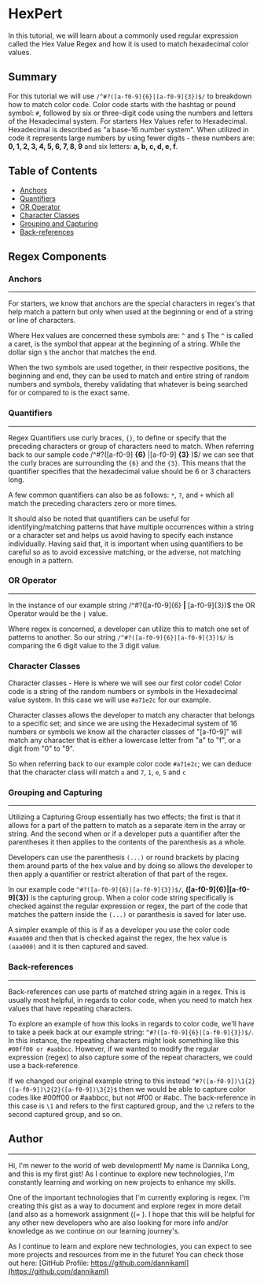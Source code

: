 # **HexPert**

In this tutorial, we will learn about a commonly used regular expression called the Hex Value Regex and how it is used to match hexadecimal color values. 

## **Summary**

For this tutorial we will use `/^#?([a-f0-9]{6}|[a-f0-9]{3})$/` to breakdown how to match color code. Color code starts with the hashtag or pound symbol: `#`, followed by six or three-digit code using the numbers and letters of the Hexadecimal system. For starters Hex Values refer to Hexadecimal. Hexadecimal is described as "a base-16 number system". When utilized in code it represents large numbers by using fewer digits - these numbers are: **0, 1, 2, 3, 4, 5, 6, 7, 8, 9** and six letters: **a, b, c, d, e, f**. 

## Table of Contents

- [Anchors](#anchors)
- [Quantifiers](#quantifiers)
- [OR Operator](#or-operator)
- [Character Classes](#character-classes)
- [Grouping and Capturing](#grouping-and-capturing)
- [Back-references](#back-references)

## Regex Components

### **Anchors**
***
For starters, we know that anchors are the special characters in regex's that help match a pattern but only when used at the beginning or end of a string or line of characters. 

Where Hex values are concerned these symbols are: `^` and `$` 
The `^` is called a caret, is the symbol that appear at the beginning of a string. 
While the dollar sign `$` the anchor that matches the end. 

When the two symbols are used together, in their respective positions, the beginning and end, they can be used to match and entire string of random numbers and symbols, thereby validating that whatever is being searched for or compared to is the exact same. 

### **Quantifiers**
***
Regex Quantifiers use curly braces, `{}`, to define or specify that the preceding characters or group of characters need to match. When referring back to our sample code /^#?([a-f0-9] **{6}** |[a-f0-9] **{3}** )$/ we can see that the curly braces are surrounding the `{6}` and the `{3}`. This means that the quantifier specifies that the hexadecimal value should be 6 or 3 characters long. 



A few common quantifiers can also be as follows: 
`*`, `?`, and `+` which all match the preceding characters zero or more times. 

It should also be noted that quantifiers can be useful for identifying/matching patterns that have multiple occurrences within a string or a character set and helps us avoid having to specify each instance individually. Having said that, it is important when using quantifiers to be careful so as to avoid excessive matching, or the adverse, not matching enough in a pattern. 

### **OR Operator**
***
In the instance of our example string /^#?([a-f0-9]{6} **|** [a-f0-9]{3})$ the OR Operator would be the `|` value. 

Where regex is concerned, a developer can utilize this to match one set of patterns to another. So our string `/^#?([a-f0-9]{6}|[a-f0-9]{3})$/` is comparing the 6 digit value to the 3 digit value. 

### **Character Classes**
Character classes - Here is where we will see our first color code! Color code is a string of the random numbers or symbols in the Hexadecimal value system. In this case we will use `#a71e2c` for our example. 

Character classes allows the developer to match any character that belongs to a specific set; and since we are using the Hexadecimal system of 16 numbers or symbols we know all the character classes of "[a-f0-9]" will match any character that is either a lowercase letter from "a" to "f", or a digit from "0" to "9". 

So when referring back to our example color code `#a71e2c`; we can deduce that the character class will match `a` and `7`, `1`, `e`, `5` and `c`


### **Grouping and Capturing**
***
Utilizing a Capturing Group essentially has two effects; the first is that it allows for a part of the pattern to match as a separate item in the array or string. And the second when or if a developer puts a quantifier after the parentheses it then applies to the contents of the parenthesis as a whole. 

Developers can use the parenthesis `(...)` or round brackets by placing them around parts of the hex value and by doing so allows the developer to then apply a quantifier or restrict alteration of that part of the regex.

In our example code `^#?([a-f0-9]{6}|[a-f0-9]{3})$/`, **([a-f0-9]{6}|[a-f0-9]{3})** is the capturing group. When a color code string specifically is checked against the regular expression or regex, the part of the code that matches the pattern inside the `(...)` or paranthesis is saved for later use. 

A simpler example of this is if as a developer you use the color code `#aaa000` and then that is checked against the regex, the hex value is `(aaa000)` and it is then captured and saved. 

### **Back-references**
***
Back-references can use parts of matched string again in a regex. This is usually most helpful, in regards to color code, when you need to match hex values that have repeating characters. 

To explore an example of how this looks in regards to color code, we'll have to take a peek back at our example string: `^#?([a-f0-9]{6}|[a-f0-9]{3})$/`. In this instance, the repeating characters might look something like this `#00ff00 or #aabbcc`. However, if we wanted to modify the regular expression (regex) to also capture some of the repeat characters, we could use a back-reference. 

If we changed our original example string to this instead `^#?([a-f0-9])\1{2}([a-f0-9])\2{2}([a-f0-9])\3{2}$` then we would be able to capture color codes like #00ff00 or #aabbcc, but not #f00 or #abc. The back-reference in this case is `\1` and refers to the first captured group, and the `\2` refers to the second captured group, and so on.


## **Author**
***
Hi, I'm newer to the world of web development! My name is Dannika Long, and this is my first gist! As I continue to explore new technologies, I'm constantly learning and working on new projects to enhance my skills.

One of the important technologies that I'm currently exploring is regex. I'm creating this gist as a way to document and explore regex in more detail (and also as a homework assignment ((=  ). I hope that this will be helpful for any other new developers who are also looking for more info and/or knowledge as we continue on our learning journey's. 

As I continue to learn and explore new technologies, you can expect to see more projects and resources from me in the future! You can check those out here: [GitHub Profile: https://github.com/dannikaml](https://github.com/dannikaml)
